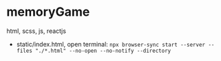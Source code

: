 # memoryGame
html, scss, js, reactjs

- static/index.html, open terminal: `npx browser-sync start --server --files "./*.html" --no-open --no-notify --directory
`